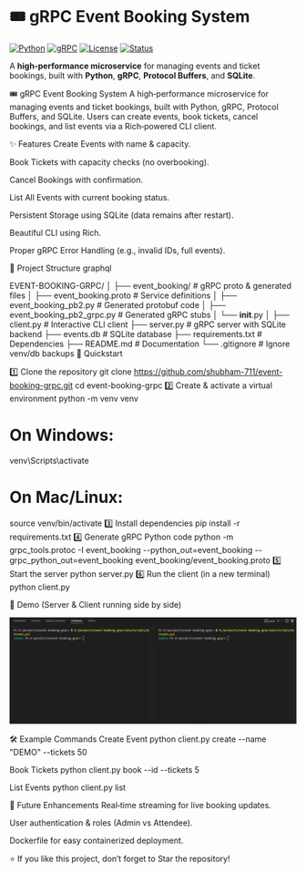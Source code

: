 # 🎟️ gRPC Event Booking System  

[![Python](https://img.shields.io/badge/Python-3.10%2B-blue.svg)](https://www.python.org/)
[![gRPC](https://img.shields.io/badge/gRPC-Python-green.svg)](https://grpc.io/)
[![License](https://img.shields.io/badge/License-MIT-yellow.svg)](LICENSE)
[![Status](https://img.shields.io/badge/Project-Active-brightgreen.svg)]()

A **high‑performance microservice** for managing events and ticket bookings, built with **Python**, **gRPC**, **Protocol Buffers**, and **SQLite**.  


🎟️ gRPC Event Booking System
A high‑performance microservice for managing events and ticket bookings, built with Python, gRPC, Protocol Buffers, and SQLite.
Users can create events, book tickets, cancel bookings, and list events via a Rich‑powered CLI client.

✨ Features
Create Events with name & capacity.

Book Tickets with capacity checks (no overbooking).

Cancel Bookings with confirmation.

List All Events with current booking status.

Persistent Storage using SQLite (data remains after restart).

Beautiful CLI using Rich.

Proper gRPC Error Handling (e.g., invalid IDs, full events).

📂 Project Structure
graphql

EVENT-BOOKING-GRPC/
│
├── event_booking/                 # gRPC proto & generated files
│   ├── event_booking.proto        # Service definitions
│   ├── event_booking_pb2.py       # Generated protobuf code
│   ├── event_booking_pb2_grpc.py  # Generated gRPC stubs
│   └── __init__.py
│
├── client.py                      # Interactive CLI client
├── server.py                      # gRPC server with SQLite backend
├── events.db                      # SQLite database
├── requirements.txt               # Dependencies
├── README.md                      # Documentation
└── .gitignore                     # Ignore venv/db backups
🚀 Quickstart

1️⃣ Clone the repository
git clone https://github.com/shubham-711/event-booking-grpc.git
cd event-booking-grpc
2️⃣ Create & activate a virtual environment
python -m venv venv
# On Windows:
venv\Scripts\activate
# On Mac/Linux:
source venv/bin/activate
3️⃣ Install dependencies
pip install -r requirements.txt
4️⃣ Generate gRPC Python code
python -m grpc_tools.protoc -I event_booking --python_out=event_booking --grpc_python_out=event_booking event_booking/event_booking.proto
5️⃣ Start the server
python server.py
6️⃣ Run the client (in a new terminal)
python client.py

🎥 Demo
(Server & Client running side by side)

![Demo](demo.gif)

🛠 Example Commands
Create Event
python client.py create --name "DEMO" --tickets 50

Book Tickets
python client.py book --id <id generated> --tickets 5

List Events
python client.py list


🔮 Future Enhancements
Real‑time streaming for live booking updates.

User authentication & roles (Admin vs Attendee).

Dockerfile for easy containerized deployment.


⭐ If you like this project, don’t forget to Star the repository!
